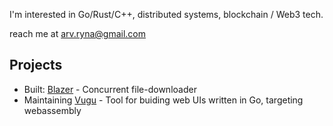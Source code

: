 I'm interested in Go/Rust/C++, distributed systems, blockchain / Web3 tech.

reach me at arv.ryna@gmail.com 
## Projects
* Built: [Blazer](https://github.com/arvryna/blazer) - Concurrent file-downloader
* Maintaining [Vugu](https://github.com/vugu/vugu) - Tool for buiding web UIs written in Go, targeting webassembly

<!-- * Contributing: [Pigeomail](https://github.com/requiemofthesouls/pigeomail) - Service that provides securely personal email addresses -->

<!-- <img align="left" src="https://github-readme-stats.vercel.app/api/top-langs/?username=arvryna&hide=html,ruby, scss" /> -->


